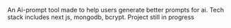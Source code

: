 An Ai-prompt tool made to help users generate better prompts for ai. Tech stack includes next js, mongodb, bcrypt. Project still in progress
